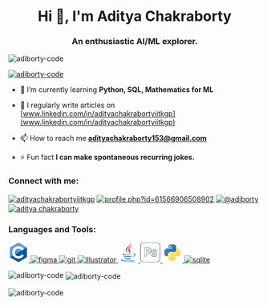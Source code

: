 <h1 align="center">Hi 👋, I'm Aditya Chakraborty</h1>
<h3 align="center">An enthusiastic AI/ML explorer.</h3>

<p align="left"> <img src="https://komarev.com/ghpvc/?username=adiborty-code&label=Profile%20views&color=0e75b6&style=flat" alt="adiborty-code" /> </p>

<p align="left"> <a href="https://github.com/ryo-ma/github-profile-trophy"><img src="https://github-profile-trophy.vercel.app/?username=adiborty-code" alt="adiborty-code" /></a> </p>

- 🌱 I’m currently learning **Python, SQL, Mathematics for ML**

- 📝 I regularly write articles on [www.linkedin.com/in/adityachakrabortyiitkgp](www.linkedin.com/in/adityachakrabortyiitkgp)

- 📫 How to reach me **adityachakraborty153@gmail.com**

- ⚡ Fun fact **I can make spontaneous recurring jokes.**

<h3 align="left">Connect with me:</h3>
<p align="left">
<a href="https://linkedin.com/in/adityachakrabortyiitkgp" target="blank"><img align="center" src="https://raw.githubusercontent.com/rahuldkjain/github-profile-readme-generator/master/src/images/icons/Social/linked-in-alt.svg" alt="adityachakrabortyiitkgp" height="30" width="40" /></a>
<a href="https://fb.com/profile.php?id=61566906508902" target="blank"><img align="center" src="https://raw.githubusercontent.com/rahuldkjain/github-profile-readme-generator/master/src/images/icons/Social/facebook.svg" alt="profile.php?id=61566906508902" height="30" width="40" /></a>
<a href="https://instagram.com/@adiborty" target="blank"><img align="center" src="https://raw.githubusercontent.com/rahuldkjain/github-profile-readme-generator/master/src/images/icons/Social/instagram.svg" alt="@adiborty" height="30" width="40" /></a>
<a href="https://www.youtube.com/c/aditya chakraborty" target="blank"><img align="center" src="https://raw.githubusercontent.com/rahuldkjain/github-profile-readme-generator/master/src/images/icons/Social/youtube.svg" alt="aditya chakraborty" height="30" width="40" /></a>
</p>

<h3 align="left">Languages and Tools:</h3>
<p align="left"> <a href="https://www.cprogramming.com/" target="_blank" rel="noreferrer"> <img src="https://raw.githubusercontent.com/devicons/devicon/master/icons/c/c-original.svg" alt="c" width="40" height="40"/> </a> <a href="https://www.figma.com/" target="_blank" rel="noreferrer"> <img src="https://www.vectorlogo.zone/logos/figma/figma-icon.svg" alt="figma" width="40" height="40"/> </a> <a href="https://git-scm.com/" target="_blank" rel="noreferrer"> <img src="https://www.vectorlogo.zone/logos/git-scm/git-scm-icon.svg" alt="git" width="40" height="40"/> </a> <a href="https://www.adobe.com/in/products/illustrator.html" target="_blank" rel="noreferrer"> <img src="https://www.vectorlogo.zone/logos/adobe_illustrator/adobe_illustrator-icon.svg" alt="illustrator" width="40" height="40"/> </a> <a href="https://www.java.com" target="_blank" rel="noreferrer"> <img src="https://raw.githubusercontent.com/devicons/devicon/master/icons/java/java-original.svg" alt="java" width="40" height="40"/> </a> <a href="https://www.photoshop.com/en" target="_blank" rel="noreferrer"> <img src="https://raw.githubusercontent.com/devicons/devicon/master/icons/photoshop/photoshop-line.svg" alt="photoshop" width="40" height="40"/> </a> <a href="https://www.python.org" target="_blank" rel="noreferrer"> <img src="https://raw.githubusercontent.com/devicons/devicon/master/icons/python/python-original.svg" alt="python" width="40" height="40"/> </a> <a href="https://www.sqlite.org/" target="_blank" rel="noreferrer"> <img src="https://www.vectorlogo.zone/logos/sqlite/sqlite-icon.svg" alt="sqlite" width="40" height="40"/> </a> </p>

<p><img align="left" src="https://github-readme-stats.vercel.app/api/top-langs?username=adiborty-code&show_icons=true&locale=en&layout=compact" alt="adiborty-code" /></p>

<p>&nbsp;<img align="center" src="https://github-readme-stats.vercel.app/api?username=adiborty-code&show_icons=true&locale=en" alt="adiborty-code" /></p>

<p><img align="center" src="https://github-readme-streak-stats.herokuapp.com/?user=adiborty-code&" alt="adiborty-code" /></p>


<!--
**Adiborty-Code/Adiborty-Code** is a ✨ _special_ ✨ repository because its `README.md` (this file) appears on your GitHub profile.

Here are some ideas to get you started:

- 🔭 I’m currently working on ...
- 🌱 I’m currently learning ...
- 👯 I’m looking to collaborate on ...
- 🤔 I’m looking for help with ...
- 💬 Ask me about ...
- 📫 How to reach me: ...
- 😄 Pronouns: ...
- ⚡ Fun fact: ...
-->
